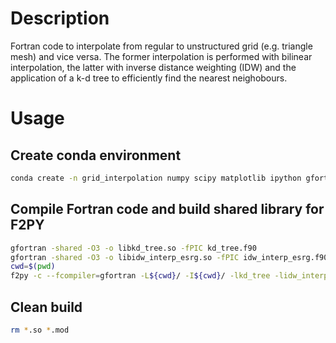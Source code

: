 # Description
Fortran code to interpolate from regular to unstructured grid (e.g. triangle mesh) and vice versa.
The former interpolation is performed with bilinear interpolation, the latter with inverse distance weighting (IDW) and the application of a k-d tree to efficiently find the nearest neighobours.

# Usage

## Create conda environment
```bash
conda create -n grid_interpolation numpy scipy matplotlib ipython gfortran meson -c conda-forge
```

## Compile Fortran code and build shared library for F2PY
```bash
gfortran -shared -O3 -o libkd_tree.so -fPIC kd_tree.f90
gfortran -shared -O3 -o libidw_interp_esrg.so -fPIC idw_interp_esrg.f90
cwd=$(pwd)
f2py -c --fcompiler=gfortran -L${cwd}/ -I${cwd}/ -lkd_tree -lidw_interp_esrg -m interpolation interpolation.f90
```

## Clean build
```bash
rm *.so *.mod
```